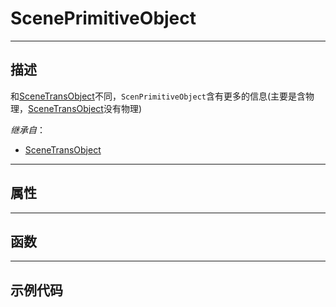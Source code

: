 # ScenePrimitiveObject
------------------------------------------------------------------------------------------
## 描述

和[SceneTransObject](/Api/Class/NoType/SceneTransObject.md)不同，`ScenPrimitiveObject`含有更多的信息(主要是含物理，[SceneTransObject](/Api/Class/NoType/SceneTransObject.md)没有物理)

*继承自*：
* [SceneTransObject](/Api/Class/NoType/SceneTransObject.md)

------------------------------------------------------------------------------------------
## 属性


------------------------------------------------------------------------------------------
## 函数


------------------------------------------------------------------------------------------
## 示例代码

